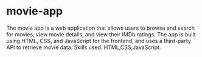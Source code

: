 # movie-app
The movie app is a web application that allows users to browse and search for movies, view movie details, and view their IMDb ratings. The app is built using HTML, CSS, and JavaScript for the frontend, and uses a third-party API to retrieve movie data. Skills used: HTML,CSS,JavaScript.
